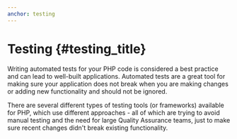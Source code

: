 ```yaml
---
anchor: testing
---
```


# Testing {#testing_title}

Writing automated tests for your PHP code is considered a best practice and can lead to well-built
applications. Automated tests are a great tool for making sure your application
does not break when you are making changes or adding new functionality and should not be ignored.

There are several different types of testing tools (or frameworks) available for PHP, which use 
different approaches - all of which are trying to avoid manual testing and the need for large 
Quality Assurance teams, just to make sure recent changes didn't break existing functionality.